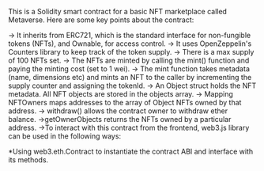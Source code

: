 This is a Solidity smart contract for a basic NFT marketplace called Metaverse. Here are some key points about the contract:

-> It inherits from ERC721, which is the standard interface for non-fungible tokens (NFTs), and Ownable, for access control.
-> It uses OpenZeppelin's Counters library to keep track of the token supply.
-> There is a max supply of 100 NFTs set.
-> The NFTs are minted by calling the mint() function and paying the minting cost (set to 1 wei).
-> The mint function takes metadata (name, dimensions etc) and mints an NFT to the caller by incrementing the supply counter and assigning the tokenId.
-> An Object struct holds the NFT metadata. All NFT objects are stored in the objects array.
-> Mapping NFTOwners maps addresses to the array of Object NFTs owned by that address.
-> withdraw() allows the contract owner to withdraw ether balance.
->getOwnerObjects returns the NFTs owned by a particular address.
->To interact with this contract from the frontend, web3.js library can be used in the following ways:

*Using web3.eth.Contract to instantiate the contract ABI and interface with its methods.
